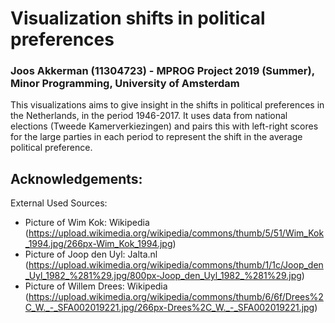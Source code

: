 # Visualization shifts in political preferences
### Joos Akkerman (11304723) - MPROG Project 2019 (Summer), Minor Programming, University of Amsterdam

This visualizations aims to give insight in the shifts in political preferences in the Netherlands, in the period 1946-2017. It uses data from national elections (Tweede Kamerverkiezingen) and pairs this with left-right scores for the large parties in each period to represent the shift in the average political preference.

## Acknowledgements:
External Used Sources:
* Picture of Wim Kok: Wikipedia (https://upload.wikimedia.org/wikipedia/commons/thumb/5/51/Wim_Kok_1994.jpg/266px-Wim_Kok_1994.jpg)
* Picture of Joop den Uyl: Jalta.nl (https://upload.wikimedia.org/wikipedia/commons/thumb/1/1c/Joop_den_Uyl_1982_%281%29.jpg/800px-Joop_den_Uyl_1982_%281%29.jpg)
* Picture of Willem Drees: Wikipedia (https://upload.wikimedia.org/wikipedia/commons/thumb/6/6f/Drees%2C_W._-_SFA002019221.jpg/266px-Drees%2C_W._-_SFA002019221.jpg)
